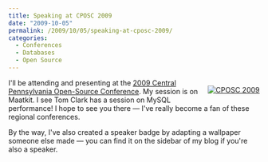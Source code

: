 ```yaml
---
title: Speaking at CPOSC 2009
date: "2009-10-05"
permalink: /2009/10/05/speaking-at-cposc-2009/
categories:
  - Conferences
  - Databases
  - Open Source
---
```

<p style="float:right">
  <a href="http://cposc.org/" target="_blank"><img src="http://www.xaprb.com/blog/wp-content/uploads/2009/10/cposc_speaker.jpg" alt="CPOSC 2009" /></a>
</p>

I'll be attending and presenting at the [2009 Central Pennsylvania Open-Source Conference][1]. My session is on Maatkit. I see Tom Clark has a session on MySQL performance! I hope to see you there &#8212; I've really become a fan of these regional conferences.

By the way, I've also created a speaker badge by adapting a wallpaper someone else made &#8212; you can find it on the sidebar of my blog if you're also a speaker.

<br style="clear:both" />

 [1]: http://cposc.org/
